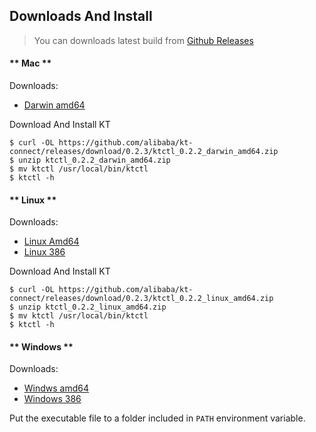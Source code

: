 Downloads And Install
---

> You can downloads latest build from [Github Releases](https://github.com/alibaba/kt-connect/releases)

<!-- tabs:start -->

#### ** Mac **

Downloads:

* [Darwin amd64](https://github.com/alibaba/kt-connect/releases/download/0.2.3/ktctl_0.2.2_darwin_amd64.zip)

Download And Install KT

```
$ curl -OL https://github.com/alibaba/kt-connect/releases/download/0.2.3/ktctl_0.2.2_darwin_amd64.zip
$ unzip ktctl_0.2.2_darwin_amd64.zip
$ mv ktctl /usr/local/bin/ktctl
$ ktctl -h
```

#### ** Linux **

Downloads:

* [Linux Amd64](https://github.com/alibaba/kt-connect/releases/download/0.2.3/ktctl_0.2.2_linux_amd64.zip)
* [Linux 386](https://github.com/alibaba/kt-connect/releases/download/0.2.3/ktctl_0.2.2_linux_386.zip)

Download And Install KT

```
$ curl -OL https://github.com/alibaba/kt-connect/releases/download/0.2.3/ktctl_0.2.2_linux_amd64.zip
$ unzip ktctl_0.2.2_linux_amd64.zip
$ mv ktctl /usr/local/bin/ktctl
$ ktctl -h
```

#### ** Windows **

Downloads:

* [Windws amd64](https://github.com/alibaba/kt-connect/releases/download/0.2.3/ktctl_0.2.2_windows_amd64.zip)
* [Windows 386](https://github.com/alibaba/kt-connect/releases/download/0.2.3/ktctl_0.2.2_windows_386.zip)

Put the executable file to a folder included in `PATH` environment variable.

<!-- tabs:end -->
